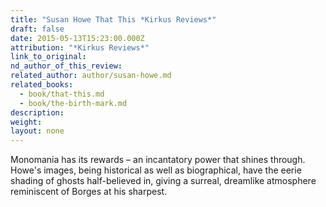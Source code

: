 ```yaml
---
title: "Susan Howe That This *Kirkus Reviews*"
draft: false
date: 2015-05-13T15:23:00.000Z
attribution: "*Kirkus Reviews*"
link_to_original:
nd_author_of_this_review:
related_author: author/susan-howe.md
related_books:
  - book/that-this.md
  - book/the-birth-mark.md
description:
weight:
layout: none
---
```

Monomania has its rewards – an incantatory power that shines through. Howe's images, being historical as well as biographical, have the eerie shading of ghosts half-believed in, giving a surreal, dreamlike atmosphere reminiscent of Borges at his sharpest.

